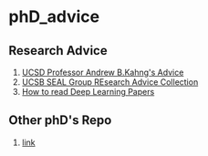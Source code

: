# phD_advice

## Research Advice
1. [UCSD Professor Andrew B.Kahng's Advice](https://vlsicad.ucsd.edu/Research/Advice/index.html)
2. [UCSB SEAL Group REsearch Advice Collection](https://seal.ece.ucsb.edu/advice-collection)
3. [How to read Deep Learning Papers](https://blog.usejournal.com/advice-on-building-a-machine-learning-career-and-reading-research-papers-by-prof-andrew-ng-f90ac99a0182)

## Other phD's Repo
1. [link](https://github.com/smilli/research-advice)
